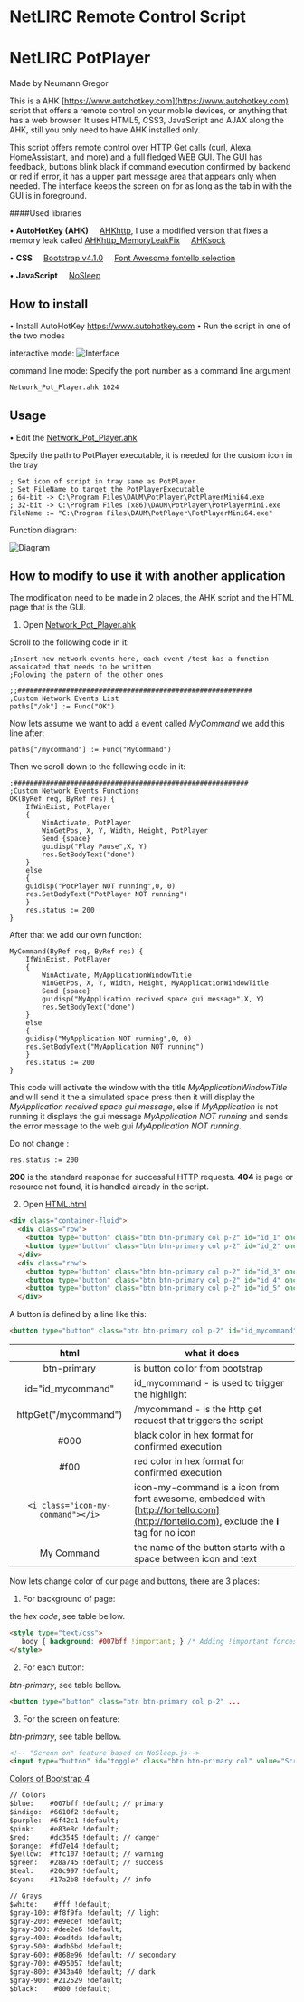 ﻿# NetLIRC Remote Control Script

# NetLIRC PotPlayer

Made by Neumann Gregor

This is a AHK [https://www.autohotkey.com](https://www.autohotkey.com) script that offers a remote control on your mobile devices, or anything that has a web browser. It uses HTML5, CSS3, JavaScript and AJAX along the AHK, still you only need to have AHK installed only.

This script offers remote control over HTTP Get calls (curl, Alexa, HomeAssistant, and more) and a full fledged WEB GUI. The GUI has feedback, buttons blink black if command execution confirmed by backend or red if error, it has a upper part message area that appears only when needed. The interface keeps the screen on for as long as the tab in with the GUI is in foreground.

####Used libraries

• **AutoHotKey (AHK)**
    [AHKhttp](AHKhttp.ahk), I use a modified version that fixes a memory leak called [AHKhttp_MemoryLeakFix](AHKhttp_MemoryLeakFix.ahk)
    [AHKsock](AHKsock.ahk)
    
• **CSS**
    [Bootstrap v4.1.0](bootstrap.min.css)
    [Font Awesome fontello selection](font-awesome.min-fontello-embedded.css)
    
• **JavaScript**
    [NoSleep](NoSleep.min.js)

## How to install

• Install AutoHotKey https://www.autohotkey.com
• Run the script in one of the two modes

interactive mode:
![Interface](InterfacePot.PNG)

 command line mode:
Specify the port number as a command line argument
```bash
Network_Pot_Player.ahk 1024
```


## Usage

• Edit the [Network_Pot_Player.ahk](Network_Pot_Player.ahk)

Specify the path to PotPlayer executable, it is needed for the custom icon in the tray

```autohotkey
; Set icon of script in tray same as PotPlayer
; Set FileName to target the PotPlayerExecutable
; 64-bit -> C:\Program Files\DAUM\PotPlayer\PotPlayerMini64.exe
; 32-bit -> C:\Program Files (x86)\DAUM\PotPlayer\PotPlayerMini.exe
FileName := "C:\Program Files\DAUM\PotPlayer\PotPlayerMini64.exe" 
```

Function diagram:

![Diagram](DiagramNetPot.PNG)

## How to modify to use it with another application

The modification need to be made in 2 places, the AHK script and the HTML page that is the GUI.

1. Open [Network_Pot_Player.ahk](Network_Pot_Player.ahk)

Scroll to the following code in it:

```autohotkey
;Insert new network events here, each event /test has a function assoicated that needs to be written
;Folowing the patern of the other ones

;;##########################################################
;Custom Network Events List
paths["/ok"] := Func("OK")
```

Now lets assume we want to add a event called *MyCommand*
we add this line after:

```autohotkey
paths["/mycommand"] := Func("MyCommand")
```

Then we scroll down to the following code in it:

```autohotkey
;##########################################################
;Custom Network Events Functions
OK(ByRef req, ByRef res) {
	IfWinExist, PotPlayer
	{
		WinActivate, PotPlayer
		WinGetPos, X, Y, Width, Height, PotPlayer
		Send {space}
		guidisp("Play Pause",X, Y)
		res.SetBodyText("done")
	}
	else
	{
	guidisp("PotPlayer NOT running",0, 0)
	res.SetBodyText("PotPlayer NOT running")
	}
    res.status := 200
}
```

After that we add our own function:

```autohotkey
MyCommand(ByRef req, ByRef res) {
	IfWinExist, PotPlayer
	{
		WinActivate, MyApplicationWindowTitle
		WinGetPos, X, Y, Width, Height, MyApplicationWindowTitle
		Send {space}
		guidisp("MyApplication recived space gui message",X, Y)
		res.SetBodyText("done")
	}
	else
	{
	guidisp("MyApplication NOT running",0, 0)
	res.SetBodyText("MyApplication NOT running")
	}
    res.status := 200
}
```
This code will activate the window with the title *MyApplicationWindowTitle* and will send it the a simulated space press then it will display the  *MyApplication received space gui message*, else if *MyApplication* is not running it displays the gui message *MyApplication NOT running* and sends the error message to the web gui *MyApplication NOT running*.

Do not change :

```autohotkey
res.status := 200
```

**200** is the standard response for successful HTTP requests.
**404** is page or resource not found, it is handled already in the script.

2. Open [HTML.html](HTML.html)

```html
<div class="container-fluid">
  <div class="row">
    <button type="button" class="btn btn-primary col p-2" id="id_1" onclick='(httpGet("/mute")== "done") ? highlight(id_1,"#000"):highlight(id_1,"#f00");'><i class="icon-volume-off"></i> Mute</button>
    <button type="button" class="btn btn-primary col p-2" id="id_2" onclick='(httpGet("/power")== "done") ? highlight(id_2,"#000"):highlight(id_2,"#f00");'><i class="icon-off"></i> Power</button>
  </div>
  <div class="row">
    <button type="button" class="btn btn-primary col p-2" id="id_3" onclick='(httpGet("/1")== "done") ? highlight(id_3,"#000"):highlight(id_3,"#f00");'><i class="icon-sun"></i> Brightness Reset</button>
    <button type="button" class="btn btn-primary col p-2" id="id_4" onclick='(httpGet("/2")== "done") ? highlight(id_4,"#000"):highlight(id_4,"#f00");'><i class="icon-sun"></i> <i class="icon-minus"></i> Brightness -1%</button>
    <button type="button" class="btn btn-primary col p-2" id="id_5" onclick='(httpGet("/3")== "done") ? highlight(id_5,"#000"):highlight(id_5,"#f00");'><i class="icon-sun"></i> <i class="icon-plus"></i> Brightness +1%</button>
  </div>
```

A button is defined by a line like this:

```html
<button type="button" class="btn btn-primary col p-2" id="id_mycommand" onclick='(httpGet("/mycommand")== "done") ? highlight(id_mycommand,"#000"):highlight(id_mycommand,"#f00");'><i class="icon-my-command"></i> My Command</button>
```

|html|what it does|
|:-:|--|
|btn-primary|is button collor from bootstrap|
|id="id_mycommand"|id_mycommand - is used to trigger the highlight|
|httpGet("/mycommand")|/mycommand - is the http get request that triggers the script|
|#000|black color in hex format for confirmed execution|
|#f00|red color in hex format for confirmed execution|
|`<i class="icon-my-command"></i>`|icon-my-command is a icon from font awesome, embedded with [http://fontello.com](http://fontello.com), exclude the **i** tag for no icon|
|</i> My Command</button>|the name of the button starts with a space between icon and text|

Now lets change color of our page and buttons, there are 3 places:

1. For background of page:

the *hex code*, see table bellow.

```html
<style type="text/css">
   body { background: #007bff !important; } /* Adding !important forces the browser to overwrite the default style applied by Bootstrap btn-primary = #007bff*/
</style>
```

2. For each button:

*btn-primary*, see table bellow.

```html
<button type="button" class="btn btn-primary col p-2" ...
```

3. For the screen on feature:

*btn-primary*, see table bellow.

```html
<!-- "Screnn on" feature based on NoSleep.js-->
<input type="button" id="toggle" class="btn btn-primary col" value="Screen on is disabled" style="font-size : 15px;"/>
```

[Colors of Bootstrap 4](Bootstrap4Colors.txt)

```html
// Colors
$blue:    #007bff !default; // primary
$indigo:  #6610f2 !default;
$purple:  #6f42c1 !default;
$pink:    #e83e8c !default;
$red:     #dc3545 !default; // danger
$orange:  #fd7e14 !default;
$yellow:  #ffc107 !default; // warning
$green:   #28a745 !default; // success
$teal:    #20c997 !default;
$cyan:    #17a2b8 !default; // info

// Grays
$white:    #fff !default;
$gray-100: #f8f9fa !default; // light
$gray-200: #e9ecef !default;
$gray-300: #dee2e6 !default;
$gray-400: #ced4da !default;
$gray-500: #adb5bd !default;
$gray-600: #868e96 !default; // secondary
$gray-700: #495057 !default;
$gray-800: #343a40 !default; // dark
$gray-900: #212529 !default;
$black:    #000 !default;
```

